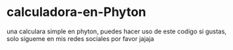 # calculadora-en-Phyton
una calculara simple en phyton, puedes hacer uso de este codigo si gustas, solo sigueme en mis redes sociales por favor jajaja
